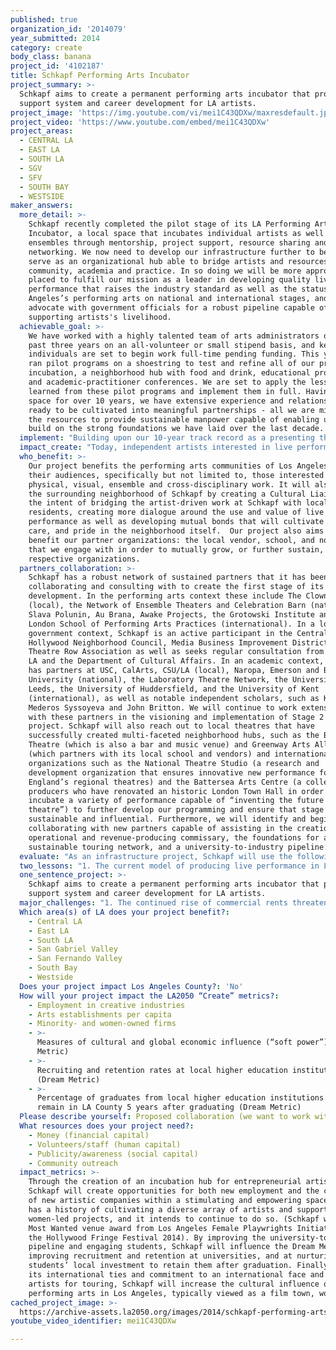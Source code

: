 ```yaml
---
published: true
organization_id: '2014079'
year_submitted: 2014
category: create
body_class: banana
project_id: '4102187'
title: Schkapf Performing Arts Incubator
project_summary: >-
  Schkapf aims to create a permanent performing arts incubator that provides a
  support system and career development for LA artists.
project_image: 'https://img.youtube.com/vi/mei1C43QDXw/maxresdefault.jpg'
project_video: 'https://www.youtube.com/embed/mei1C43QDXw'
project_areas:
  - CENTRAL LA
  - EAST LA
  - SOUTH LA
  - SGV
  - SFV
  - SOUTH BAY
  - WESTSIDE
maker_answers:
  more_detail: >-
    Schkapf recently completed the pilot stage of its LA Performing Arts
    Incubator, a local space that incubates individual artists as well as
    ensembles through mentorship, project support, resource sharing and
    networking. We now need to develop our infrastructure further to better
    serve as an organizational hub able to bridge artists and resources, art and
    community, academia and practice. In so doing we will be more appropriately
    placed to fulfill our mission as a leader in developing quality live
    performance that raises the industry standard as well as the status of Los
    Angeles’s performing arts on national and international stages, and to
    advocate with government officials for a robust pipeline capable of
    supporting artists's livelihood.
  achievable_goal: >-
    We have worked with a highly talented team of arts administrators over the
    past three years on an all-volunteer or small stipend basis, and key
    individuals are set to begin work full-time pending funding. This year, we
    ran pilot programs on a shoestring to test and refine all of our projects -
    incubation, a neighborhood hub with food and drink, educational programming,
    and academic-practitioner conferences. We are set to apply the lessons
    learned from these pilot programs and implement them in full. Having run our
    space for over 10 years, we have extensive experience and relationships
    ready to be cultivated into meaningful partnerships - all we are missing are
    the resources to provide sustainable manpower capable of enabling us to
    build on the strong foundations we have laid over the last decade.
  implement: "Building upon our 10-year track record as a presenting theatre and home to a resident theatre laboratory, Schkapf will expand its pilot programming capacity to increase our functionality as an incubation house for artists as entrepreneurs. In order to achieve this goal, Schkapf will:\r\n\r\n(1) Cultivate its current intern team into sustainable staff positions, including Development, Programming and Education Directors, as well as a Cultural Liaison to engage with neighborhood, academic, and business partners.\r\n\r\n(2) Select five ensembles or individuals to incubate projects. Recipients will be guided through their creation process with resource-sharing, space-sharing, professional development classes, and expert feedback. They will hold consistent public showings of work-in-progress, and will serve as case studies in the further development of the incubation model.\r\n\r\n(3) Expand the School of Embodied Acting to hold regular fee-based classes with established local, national and international teachers in order to improve the caliber of work created in Los Angeles and make it competitive in a wider market.\r\n\r\n(4) Secure partnerships with at least three new partners, including a local vendor, school, and other nonprofit, to cross-promote and support, creating a positive feedback loop within cultural and economic ecosystems. The areas we are focused on are: \r\n(a) the creation of our research library and commissary as a neighborhood hangout that serves the Theatre Row Association and Central Hollywood, and acts as a hub for artists within the wider LA County area to exchange ideas, do research, and be inspired by installations, video and audio recordings situated throughout the space; \r\n\r\n(b) the building of stable foundations for a wider alternative touring network on the West Coast specifically for, but not limited to, physical, collectively created, visually ambitious, and cross-disciplinary live performance that will serve as a viable way for LA artists to bring their work to other communities and generate more income; \r\n\r\n(c) the development of a more vibrant educational interface bridging students and faculty of LA’s rich universities with local practitioners, thus generating more research networks and potential funding revenue for the universities, a clearer understanding of the current artistic field for students, and a more robust pool of patrons and artists at Schkapf.\r\n\r\n\r\n"
  impact_create: "Today, independent artists interested in live performance in Los Angeles contend with the mega-industry that is film and television while receiving minimal support from government and local nonprofits. While many theatres have ‘new works’ series, few incubate projects from inception to completion. University settings are fertile breeding grounds for experimentation, but too often do not communicate with local practitioner groups. The result is a broken pipeline in which much of the city’s best talent does not have a venue to hone their craft, connect with fellow artists, and key into the communities that they exist to serve.\r\nSchkapf’s project challenges the production status quo, creating new environments for industry professionals to develop and expand their artistry, raise the culture of live performance in LA to a competitive standard on the national and international scenes and generate more economic viability for artists seeking community engagement and experimenting with new work.\r\nBy 2050 we envision Schkapf to be a vibrant artist live/work village providing onsite livelihood for hundreds of artists. This means easily accessible work and rehearsal space, a state-of-the-art flexible performing arts centre capable of meeting a wide variety of performance demands, and a robust and unique School of Embodied Acting with its own pedagogical paradigm that serves as a node in an international training scheme. It also means a performance research library and bookstore, artisan retail shops, a cafe/restaurant, and rotating interfaces (galleries, installations, screenings, hands-on learning opportunities) for the wider education and recruitment of audiences. This village will not only directly change the ways in which performance is created in Los Angeles, dramatically increasing access to the means of production, but will also add to a more educated and interactive audience support base for live performance in LA County.  Schkapf will not only be incubating world class homegrown LA performance, but, unlike the majority of presenting houses currently in LA, Schkapf will directly collaborate with international artists to incubate work that impacts and serves the residents of LA County."
  who_benefit: >-
    Our project benefits the performing arts communities of Los Angeles and
    their audiences, specifically but not limited to, those interested in
    physical, visual, ensemble and cross-disciplinary work. It will also benefit
    the surrounding neighborhood of Schkapf by creating a Cultural Liaison with
    the intent of bridging the artist-driven work at Schkapf with local
    residents, creating more dialogue around the use and value of live
    performance as well as developing mutual bonds that will cultivate respect,
    care, and pride in the neighborhood itself.  Our project also aims to
    benefit our partner organizations: the local vendor, school, and nonprofit
    that we engage with in order to mutually grow, or further sustain, our
    respective organizations.
  partners_collaboration: >-
    Schkapf has a robust network of sustained partners that it has been
    collaborating and consulting with to create the first stage of its
    development. In the performing arts context these include The Clown School
    (local), the Network of Ensemble Theaters and Celebration Barn (national),
    Slava Polunin, Au Brana, Awake Projects, the Grotowski Institute and the
    London School of Performing Arts Practices (international). In a local
    government context, Schkapf is an active participant in the Central
    Hollywood Neighborhood Council, Media Business Improvement District, and the
    Theatre Row Association as well as seeks regular consultation from Arts for
    LA and the Department of Cultural Affairs. In an academic context, Schkapf
    has partners at USC, CalArts, CSU/LA (local), Naropa, Emerson and Brown
    University (national), the Laboratory Theatre Network, the University of
    Leeds, the University of Huddersfield, and the University of Kent
    (international), as well as notable independent scholars, such as Kathryn
    Mederos Syssoyeva and John Britton. We will continue to work extensively
    with these partners in the visioning and implementation of Stage 2 of this
    project. Schkapf will also reach out to local theatres that have
    successfully created multi-faceted neighborhood hubs, such as the Bootleg
    Theatre (which is also a bar and music venue) and Greenway Arts Alliance
    (which partners with its local school and vendors) and international
    organizations such as the National Theatre Studio (a research and
    development organization that ensures innovative new performance for
    England’s regional theatres) and the Battersea Arts Centre (a collective of
    producers who have renovated an historic London Town Hall in order to
    incubate a variety of performance capable of “inventing the future of
    theatre”) to further develop our programming and ensure that stage 2 is
    sustainable and influential. Furthermore, we will identify and begin
    collaborating with new partners capable of assisting in the creation of an
    operational and revenue-producing commissary, the foundations for a
    sustainable touring network, and a university-to-industry pipeline.
  evaluate: "As an infrastructure project, Schkapf will use the following metrics for evaluation:\r\n(1) Staff performance, as assessed by supervisors. This includes weekly check-ins between staff and managers, quarterly assessments of Project progress, and a comprehensive year-end report detailing successes, areas for improvement, and next steps.\r\n(2) Success in maintaining viability of the space, assessed through financial growth from grants received, individual donations solicited, and earned income from performances, classes, rentals, and touring.\r\n(3) Success in increasing visibility as measured by patronage and new engagement with the space - participants in the School of Embodied Acting workshops, traffic on social media, and audience growth and retention.\r\n(4) Success in partnership engagement, including the number of new partners and collaborations, and strategic planning for a touring network on the West Coast.\r\n(5) Success of incubated projects, measured by positive reviews garnered, strong financials, and firm ‘next steps’ for shows incubated in the space.\r\n"
  two_lessons: "1. The current model of producing live performance in Los Angeles is not viable or sustainable. Performances need to have a long-term investment plan, rather than being subjected to a limited run, have the capacity to grow in size (i.e. from 99-seat to 300-, to 800-seat, etc.), and be flexible to perform in various settings. They need to be created with the intention of touring them, not only to generate a healthy return on investment, but also to enrich the artists involved by exposing their work to diverse audiences, thereby continuing to challenge their own artistic boundaries and responsiveness to current audience demands. Schkapf’s mentorship programs and network affiliations will serve our incubated projects by encouraging such flexibility and responsiveness. However, singular products will not ensure a robust and healthy producing venue. A performing arts centre must exist as a hub. Thus we are implementing multiple programs and space use that ensure a healthy influx of participants and a resilient approach to revenue generation and donor support. This solution arises from the inherent collaborative nature of live performance. Since LA is an urban sprawl, we need to respond by creating a beehive capable of serving multiple artists, who can in turn take their shows on the road and return home with new insight. A collective impact on the ecosystem of LA performance will have much greater influence than a single innovative artist or company making work in a single venue.\r\n\r\n2. Performance artists in LA need a support structure for career development and continued artistic growth. It is increasingly common for LA performance makers to transfer their skills into another sector after ten or fifteen years working in live performance. Without the financial and artistic support to sustain and develop their livelihoods and artistic skill, they are forced to create new careers in other fields or move from LA entirely. Schkapf is therefore working towards the creation of a robust local, national and international network that can support artists through mentorship, dialogue, practical exchange, and entrepreneurial thinking and problem-solving. This can lead to more jobs, more artistic challenges, and a sustained career in live performance making. "
  one_sentence_project: >-
    Schkapf aims to create a permanent performing arts incubator that provides a
    support system and career development for LA artists.
  major_challenges: "1. The continued rise of commercial rents threaten the viability of an incubation space dedicated to research, gestation, and project implementation. We are therefore committed to a diverse programming that allows for patron generation on multiple levels. We are also collaborating with city and regional officials, university and secondary schools, national and international networks, as well as commercial and philanthropic investors to create an organization dependent upon multiple partners and funding streams.\r\n2. While the conversation around live performance in Los Angeles continues to develop, artists and audiences alike are often underexposed to the potentials of the medium. This limits innovation and patron support. We are tackling this problem through our Kino Kabinet screenings of notable national and international performances, our School of Embodied Acting, our Around the Teapot unconferences, and our plans to create a hangout and research library within the complex that allows for exchange and inspiration as well as the creation of a Cultural Liaison position able to bridge community and university sectors."
  Which area(s) of LA does your project benefit?:
    - Central LA
    - East LA
    - South LA
    - San Gabriel Valley
    - San Fernando Valley
    - South Bay
    - Westside
  Does your project impact Los Angeles County?: 'No'
  How will your project impact the LA2050 “Create” metrics?:
    - Employment in creative industries
    - Arts establishments per capita
    - Minority- and women-owned firms
    - >-
      Measures of cultural and global economic influence (“soft power”) (Dream
      Metric)
    - >-
      Recruiting and retention rates at local higher education institutions
      (Dream Metric)
    - >-
      Percentage of graduates from local higher education institutions that
      remain in LA County 5 years after graduating (Dream Metric)
  Please describe yourself: Proposed collaboration (we want to work with partners!)
  What resources does your project need?:
    - Money (financial capital)
    - Volunteers/staff (human capital)
    - Publicity/awareness (social capital)
    - Community outreach
  impact_metrics: >-
    Through the creation of an incubation hub for entrepreneurial artists,
    Schkapf will create opportunities for both new employment and the creation
    of new artistic companies within a stimulating and empowering space. Schkapf
    has a history of cultivating a diverse array of artists and supporting
    women-led projects, and it intends to continue to do so. (Schkapf won The
    Most Wanted venue award from Los Angeles Female Playwrights Initiative at
    the Hollywood Fringe Festival 2014). By improving the university-to-industry
    pipeline and engaging students, Schkapf will influence the Dream Metrics of
    improving recruitment and retention at universities, and at nurturing
    students’ local investment to retain them after graduation. Finally, due to
    its international ties and commitment to an international face and preparing
    artists for touring, Schkapf will increase the cultural influence of the
    performing arts in Los Angeles, typically viewed as a film town, worldwide.
cached_project_image: >-
  https://archive-assets.la2050.org/images/2014/schkapf-performing-arts-incubator/img.youtube.com/vi/mei1C43QDXw/maxresdefault.jpg
youtube_video_identifier: mei1C43QDXw

---
```

